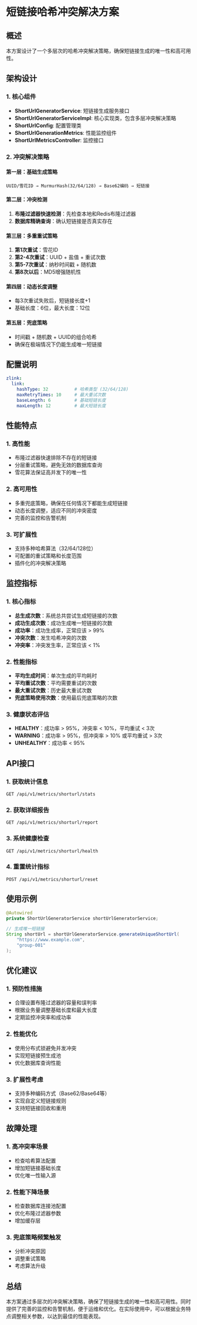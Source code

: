 # 短链接哈希冲突解决方案

## 概述

本方案设计了一个多层次的哈希冲突解决策略，确保短链接生成的唯一性和高可用性。

## 架构设计

### 1. 核心组件

- **ShortUrlGeneratorService**: 短链接生成服务接口
- **ShortUrlGeneratorServiceImpl**: 核心实现类，包含多层冲突解决策略
- **ShortUrlConfig**: 配置管理类
- **ShortUrlGenerationMetrics**: 性能监控组件
- **ShortUrlMetricsController**: 监控接口

### 2. 冲突解决策略

#### 第一层：基础生成策略
```
UUID/雪花ID → MurmurHash(32/64/128) → Base62编码 → 短链接
```

#### 第二层：冲突检测
1. **布隆过滤器快速检测**：先检查本地和Redis布隆过滤器
2. **数据库精确查询**：确认短链接是否真实存在

#### 第三层：多重重试策略
1. **第1次重试**：雪花ID
2. **第2-4次重试**：UUID + 盐值 + 重试次数
3. **第5-7次重试**：纳秒时间戳 + 随机数
4. **第8次以后**：MD5增强随机性

#### 第四层：动态长度调整
- 每3次重试失败后，短链接长度+1
- 基础长度：6位，最大长度：12位

#### 第五层：兜底策略
- 时间戳 + 随机数 + UUID的组合哈希
- 确保在极端情况下仍能生成唯一短链接

## 配置说明

```yaml
zlink:
  link:
    hashType: 32          # 哈希类型 (32/64/128)
    maxRetryTimes: 10     # 最大重试次数
    baseLength: 6         # 基础短链长度
    maxLength: 12         # 最大短链长度
```

## 性能特点

### 1. 高性能
- 布隆过滤器快速排除不存在的短链接
- 分层重试策略，避免无效的数据库查询
- 雪花算法保证高并发下的唯一性

### 2. 高可用性
- 多重兜底策略，确保在任何情况下都能生成短链接
- 动态长度调整，适应不同的冲突密度
- 完善的监控和告警机制

### 3. 可扩展性
- 支持多种哈希算法（32/64/128位）
- 可配置的重试策略和长度范围
- 插件化的冲突解决策略

## 监控指标

### 1. 核心指标
- **总生成次数**：系统总共尝试生成短链接的次数
- **成功生成次数**：成功生成唯一短链接的次数
- **成功率**：成功生成率，正常应该 > 99%
- **冲突次数**：发生哈希冲突的次数
- **冲突率**：冲突发生率，正常应该 < 1%

### 2. 性能指标
- **平均生成时间**：单次生成的平均耗时
- **平均重试次数**：平均需要重试的次数
- **最大重试次数**：历史最大重试次数
- **兜底策略使用次数**：使用最后兜底策略的次数

### 3. 健康状态评估
- **HEALTHY**：成功率 > 95%，冲突率 < 10%，平均重试 < 3次
- **WARNING**：成功率 > 95%，但冲突率 > 10% 或平均重试 > 3次
- **UNHEALTHY**：成功率 < 95%

## API接口

### 1. 获取统计信息
```http
GET /api/v1/metrics/shorturl/stats
```

### 2. 获取详细报告
```http
GET /api/v1/metrics/shorturl/report
```

### 3. 系统健康检查
```http
GET /api/v1/metrics/shorturl/health
```

### 4. 重置统计指标
```http
POST /api/v1/metrics/shorturl/reset
```

## 使用示例

```java
@Autowired
private ShortUrlGeneratorService shortUrlGeneratorService;

// 生成唯一短链接
String shortUrl = shortUrlGeneratorService.generateUniqueShortUrl(
    "https://www.example.com", 
    "group-001"
);
```

## 优化建议

### 1. 预防性措施
- 合理设置布隆过滤器的容量和误判率
- 根据业务量调整基础长度和最大长度
- 定期监控冲突率和成功率

### 2. 性能优化
- 使用分布式锁避免并发冲突
- 实现短链接预生成池
- 优化数据库查询性能

### 3. 扩展性考虑
- 支持多种编码方式（Base62/Base64等）
- 实现自定义短链接规则
- 支持短链接回收和重用

## 故障处理

### 1. 高冲突率场景
- 检查哈希算法配置
- 增加短链接基础长度
- 优化唯一性输入源

### 2. 性能下降场景
- 检查数据库连接池配置
- 优化布隆过滤器参数
- 增加缓存层

### 3. 兜底策略频繁触发
- 分析冲突原因
- 调整重试策略
- 考虑算法升级

## 总结

本方案通过多层次的冲突解决策略，确保了短链接生成的唯一性和高可用性。同时提供了完善的监控和告警机制，便于运维和优化。在实际使用中，可以根据业务特点调整相关参数，以达到最佳的性能表现。